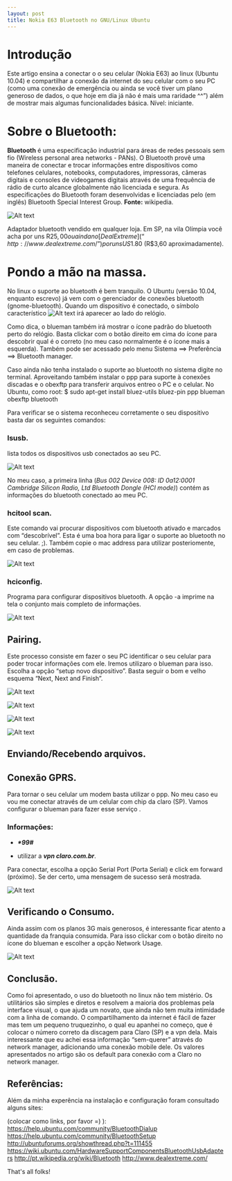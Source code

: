 ```yaml
---
layout: post
title: Nokia E63 Bluetooth no GNU/Linux Ubuntu
---
```


# Introdução
Este artigo ensina a conectar o o seu celular (Nokia E63) ao linux (Ubuntu 10.04) e compartilhar a conexão da internet do seu celular com o seu PC (como uma conexão de emergência ou ainda se você tiver um plano generoso de dados, o que hoje em dia já não é mais uma raridade ^^”) além de mostrar mais algumas funcionalidades básica. Nível: iniciante.

# Sobre o Bluetooth:

**Bluetooth** é uma especificação industrial para áreas de redes pessoais sem fio (Wireless personal area networks - PANs). O Bluetooth provê uma maneira de conectar e trocar informações entre dispositivos como telefones celulares, notebooks, computadores, impressoras, câmeras digitais e consoles de videogames digitais através de uma frequência de rádio de curto alcance globalmente não licenciada e segura. As especificações do Bluetooth foram desenvolvidas e licenciadas pelo (em inglês) Bluetooth Special Interest Group.
**Fonte:** wikipedia.

![Alt text](../../../images/posts/2015-02-17-BLUETOOTH_VOL//usb-bluetooth-dongle.jpg)

Adaptador bluetooth vendido em qualquer loja. Em SP, na vila Olímpia você acha por uns R$25,00 ou ainda no [Deal Extreme](“http://www.dealextreme.com/”) por uns US$1.80 (R$3,60 aproximadamente).

# Pondo a mão na massa.

No linux o suporte ao bluetooth é bem tranquilo. O Ubuntu (versão 10.04, enquanto escrevo) já vem com o gerenciador de conexões bluetooth (gnome-bluetooth). Quando um dispositivo é conectado, o símbolo característico ![Alt text](../../../images/posts/2015-02-17-BLUETOOTH_VOL//BlueTooth.png) irá aparecer ao lado do relógio.

Como dica, o blueman também irá mostrar o ícone padrão do bluetooth perto do relógio. Basta clickar com o botão direito em cima do ícone para descobrir qual é o correto (no meu caso normalmente é o ícone mais a esquerda). Também pode ser acessado pelo menu Sistema ==> Preferência ==> Bluetooth manager.

Caso ainda não tenha instalado o suporte ao bluetooth no sistema digite no terminal. Aproveitando também instalar o ppp para suporte à conexões discadas e o obexftp para transferir arquivos entreo o PC e o celular.
No Ubuntu, como root:
$ sudo apt-get install bluez-utils bluez-pin ppp blueman obexftp bluetooth

Para verificar se o sistema reconheceu corretamente o seu dispositivo basta dar os seguintes comandos:

### lsusb.

lista todos os dispositivos usb conectados ao seu PC.

![Alt text](../../../images/posts/2015-02-17-BLUETOOTH_VOL//lsusb.png)

No meu caso, a primeira linha (_Bus 002 Device 008: ID 0a12:0001 Cambridge Silicon Radio, Ltd Bluetooth Dongle (HCI mode)_) contém as informações do bluetooth conectado ao meu PC.

### hcitool scan.

Este comando vai procurar dispositivos com bluetooth ativado e marcados com “descobrível”. Esta é uma boa hora para ligar o suporte ao bluetooth no seu celular. ;). Também copie o mac address para utilizar posteriomente, em caso de problemas.

![Alt text](../../../images/posts/2015-02-17-BLUETOOTH_VOL//hcitool_scan.png)

### hciconfig.

Programa para configurar dispositivos bluetooth. A opção -a imprime na tela o conjunto mais completo de informações.

![Alt text](../../../images/posts/2015-02-17-BLUETOOTH_VOL//hciconfig.png)

## Pairing.

Este processo consiste em fazer o seu PC identificar o seu celular para poder trocar informações com ele. Iremos utilizaro o blueman para isso.
Escolha a opção “setup novo dispositivo”. Basta seguir o bom e velho esquema “Next, Next and Finish”.

![Alt text](../../../images/posts/2015-02-17-BLUETOOTH_VOL//add_device01.png)

![Alt text](../../../images/posts/2015-02-17-BLUETOOTH_VOL//add_device02.png)

![Alt text](../../../images/posts/2015-02-17-BLUETOOTH_VOL//add_device03.png)

![Alt text](../../../images/posts/2015-02-17-BLUETOOTH_VOL//add_device04.png)

## Enviando/Recebendo arquivos.

## Conexão GPRS.

Para tornar o seu celular um modem basta utilizar o ppp. No meu caso eu vou me conectar através de um celular com chip da claro (SP). Vamos configurar o blueman para fazer esse serviço .

### Informações:

- **_*99#_**

- utilizar a **_vpn claro.com.br_**.

Para conectar, escolha a opção Serial Port (Porta Serial) e click em forward (próximo). Se der certo, uma mensagem de sucesso será mostrada.

![Alt text](../../../images/posts/2015-02-17-BLUETOOTH_VOL//conexao_GPRS.png)

## Verificando o Consumo.

Ainda assim com os planos 3G mais generosos, é interessante ficar atento a quantidade da franquia consumida. Para isso clickar com o botão direito no ícone do blueman e escolher a opção Network Usage.

![Alt text](../../../images/posts/2015-02-17-BLUETOOTH_VOL//network_usage.png)

## Conclusão.

Como foi apresentado, o uso do bluetooth no linux não tem mistério. Os utilitários são simples e diretos e resolvem a maioria dos problemas pela interface visual, o que ajuda um novato, que ainda não tem muita intimidade com a linha de comando.
O compartilhamento da internet é fácil de fazer mas tem um pequeno truquezinho, o qual eu apanhei no começo, que é colocar o número correto da discagem para Claro (SP) e a vpn dela. Mais interessante que eu achei essa informação “sem-querer” através do network manager, adicionando uma conexão mobile dele. Os valores apresentados no artigo são os default para conexão com a Claro no network manager.

## Referências:

Além da minha experência na instalação e configuração foram consultado alguns sites:

(colocar como links, por favor =) ):
https://help.ubuntu.com/community/BluetoothDialup
https://help.ubuntu.com/community/BluetoothSetup
http://ubuntuforums.org/showthread.php?t=111455
https://wiki.ubuntu.com/HardwareSupportComponentsBluetoothUsbAdapters
http://pt.wikipedia.org/wiki/Bluetooth
http://www.dealextreme.com/

That's all folks!
